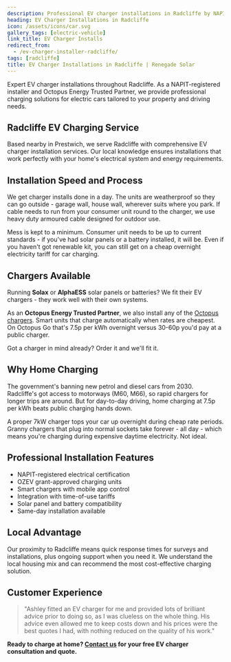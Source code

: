 ```yaml
---
description: Professional EV charger installations in Radcliffe by NAPIT-registered electrician. Smart charging solutions with solar panel integration available.
heading: EV Charger Installations in Radcliffe
icon: /assets/icons/car.svg
gallery_tags: [electric-vehicle]
link_title: EV Charger Installs
redirect_from:
  - /ev-charger-installer-radcliffe/
tags: [radcliffe]
title: EV Charger Installations in Radcliffe | Renegade Solar
---
```


Expert EV charger installations throughout Radcliffe. As a NAPIT-registered installer and Octopus Energy Trusted Partner, we provide professional charging solutions for electric cars tailored to your property and driving needs.

## Radcliffe EV Charging Service

Based nearby in Prestwich, we serve Radcliffe with comprehensive EV charger installation services. Our local knowledge ensures installations that work perfectly with your home's electrical system and energy requirements.

## Installation Speed and Process

We get charger installs done in a day. The units are weatherproof so they can go outside - garage wall, house wall, wherever suits where you park. If cable needs to run from your consumer unit round to the charger, we use heavy duty armoured cable designed for outdoor use.

Mess is kept to a minimum. Consumer unit needs to be up to current standards - if you've had solar panels or a battery installed, it will be. Even if you haven't got renewable kit, you can still get on a cheap overnight electricity tariff for car charging.

## Chargers Available

Running **Solax** or **AlphaESS** solar panels or batteries? We fit their EV chargers - they work well with their own systems.

As an **Octopus Energy Trusted Partner**, we also install any of the [Octopus chargers](https://octopus.energy/get-an-ev-charger/). Smart units that charge automatically when rates are cheapest. On Octopus Go that's 7.5p per kWh overnight versus 30-60p you'd pay at a public charger.

Got a charger in mind already? Order it and we'll fit it.

## Why Home Charging

The government's banning new petrol and diesel cars from 2030. Radcliffe's got access to motorways (M60, M66), so rapid chargers for longer trips are around. But for day-to-day driving, home charging at 7.5p per kWh beats public charging hands down.

A proper 7kW charger tops your car up overnight during cheap rate periods. Granny chargers that plug into normal sockets take forever - all day - which means you're charging during expensive daytime electricity. Not ideal.

## Professional Installation Features

- NAPIT-registered electrical certification
- OZEV grant-approved charging units
- Smart chargers with mobile app control
- Integration with time-of-use tariffs
- Solar panel and battery compatibility
- Same-day installation available

## Local Advantage

Our proximity to Radcliffe means quick response times for surveys and installations, plus ongoing support when you need it. We understand the local housing mix and can recommend the most cost-effective charging solution.

## Customer Experience

> "Ashley fitted an EV charger for me and provided lots of brilliant advice prior to doing so, as I was clueless on the whole thing. His advice even allowed me to keep costs down and his prices were the best quotes I had, with nothing reduced on the quality of his work."

**Ready to charge at home? [Contact us](/contact/) for your free EV charger consultation and quote.**
